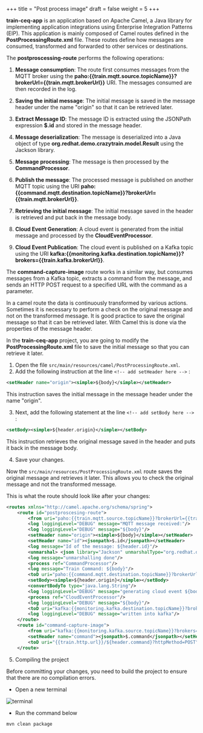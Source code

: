 +++
title = "Post process image"
draft = false
weight = 5
+++

**train-ceq-app** is an application based on Apache Camel, a Java library for implementing application integrations using Enterprise Integration Patterns (EIP). 
This application is mainly composed of Camel routes defined in the **PostProcessingRoute.xml** file. These routes define how messages are consumed, transformed and forwarded to other services or destinations.

The **postproscessing-route** performs the following operations:

1. **Message consumption**: The route first consumes messages from the MQTT broker using the **paho:{{train.mqtt.source.topicName}}?brokerUrl={{train.mqtt.brokerUrl}}** URI. The messages consumed are then recorded in the log.

2. **Saving the initial message**: The initial message is saved in the message header under the name "origin" so that it can be retrieved later.

3. **Extract Message ID**: The message ID is extracted using the JSONPath expression **$.id** and stored in the message header.

4. **Message deserialization**: The message is deserialized into a Java object of type **org.redhat.demo.crazytrain.model.Result** using the Jackson library.

5. **Message processing**: The message is then processed by the **CommandProcessor**.

6. **Publish the message**: The processed message is published on another MQTT topic using the URI **paho:{{command.mqtt.destination.topicName}}?brokerUrl={{train.mqtt.brokerUrl}}**.

7. **Retrieving the initial message**: The initial message saved in the header is retrieved and put back in the message body.

8. **Cloud Event Generation**: A cloud event is generated from the initial message and processed by the **CloudEventProcessor**.

9. **Cloud Event Publication**: The cloud event is published on a Kafka topic using the URI **kafka:{{monitoring.kafka.destination.topicName}}?brokers={{train.kafka.brokerUrl}}**.

The **command-capture-image** route works in a similar way, but consumes messages from a Kafka topic, extracts a command from the message, and sends an HTTP POST request to a specified URL with the command as a parameter.



In a camel route the data is continuously transformed by various actions. Sometimes it is necessary to perform a check on the original message and not on the transformed message. It is good practice to save the original message so that it can be retrieved later. With Camel this is done via the properties of the message header. 


In the **train-ceq-app** project, you are going to modify the **PostProcessingRoute.xml** file to save the initial message so that you can retrieve it later.

1. Open the file `src/main/resources/camel/PostProcessingRoute.xml`.
2. Add the following instruction at the line `<!-- add setHeader here -->` :

```xml
<setHeader name="origin"><simple>${body}</simple></setHeader>
```

This instruction saves the initial message in the message header under the name "origin".

3. Next, add the following statement at the line `<!-- add setBody here -->` :

```xml
<setBody><simple>${header.origin}</simple></setBody>
```

This instruction retrieves the original message saved in the header and puts it back in the message body.

4. Save your changes.

Now the `src/main/resources/PostProcessingRoute.xml` route saves the original message and retrieves it later. This allows you to check the original message and not the transformed message.

This is what the route should look like after your changes:

```xml
<routes xmlns="http://camel.apache.org/schema/spring">
    <route id="postproscesing-route">  
        <from uri="paho:{{train.mqtt.source.topicName}}?brokerUrl={{train.mqtt.brokerUrl}}"/>     
        <log loggingLevel="DEBUG" message="MQTT message received:"/>
        <log loggingLevel="DEBUG" message="${body}"/>
        <setHeader name="origin"><simple>${body}</simple></setHeader>
        <setHeader name="id"><jsonpath>$.id</jsonpath></setHeader>
        <log message="Id of the message: ${header.id}"/>
        <unmarshal> <json library="Jackson" unmarshalType="org.redhat.demo.crazytrain.model.Result"/></unmarshal>
        <log message="unmarshalling done"/>
        <process ref="CommandProcessor"/>
        <log message="Train Command: ${body}"/>
        <toD uri="paho:{{command.mqtt.destination.topicName}}?brokerUrl={{train.mqtt.brokerUrl}}"/>
        <setBody><simple>${header.origin}</simple></setBody>
        <convertBodyTo type="java.lang.String"/>
        <log loggingLevel="DEBUG" message="generating cloud event ${body}"/>
        <process ref="CloudEventProcessor"/>
        <log loggingLevel="DEBUG" message="${body}"/>
        <toD uri="kafka:{{monitoring.kafka.destination.topicName}}?brokers={{train.kafka.brokerUrl}}"/>
        <log loggingLevel="DEBUG" message="written into kafka"/>
    </route>
    <route id="command-capture-image">
        <from uri="kafka:{{monitoring.kafka.source.topicName}}?brokers={{train.kafka.brokerUrl}}"/>
        <setHeader name="command"><jsonpath>$.command</jsonpath></setHeader>
        <toD uri="{{train.http.url}}/${header.command}?httpMethod=POST" />
    </route>
```

5. Compiling the project

Before committing your changes, you need to build the project to ensure that there are no compilation errors.

- Open a new terminal

![terminal](/images/dev-section/new-terminal-bash.png)

- Run the command below 

```
mvn clean package
```
